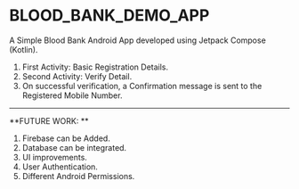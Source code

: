 # BLOOD_BANK_DEMO_APP
A Simple Blood Bank Android App developed using Jetpack Compose (Kotlin). 
1. First Activity: Basic Registration Details. 
2. Second Activity: Verify Detail. 
3. On successful verification, a Confirmation message is sent to the Registered Mobile Number.
<hr>

**FUTURE WORK: **
1. Firebase can be Added.
2. Database can be integrated.
3. UI improvements.
4. User Authentication.
5. Different Android Permissions.
